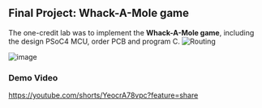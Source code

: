 ## Final Project: Whack-A-Mole game
The one-credit lab was to implement the **Whack-A-Mole game**, including the design PSoC4 MCU, order PCB and program C.
![Routing](https://github.com/boboloiono/Microprocessor-Lab/assets/62455939/e7aeece9-0482-4649-902e-b46ca678ae65)

![image](https://github.com/boboloiono/Microprocessor-Lab/assets/62455939/298957ca-d127-4e31-9598-4a1fb13c9475)

### Demo Video
https://youtube.com/shorts/YeocrA78vpc?feature=share
